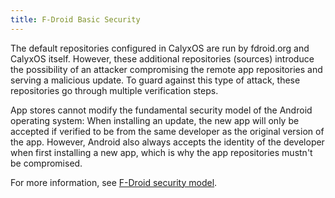 ```yaml
---
title: F-Droid Basic Security
---
```


The default repositories configured in CalyxOS are run by fdroid.org and CalyxOS itself. However, these additional repositories (sources) introduce the possibility of an attacker compromising the remote app repositories and serving a malicious update. To guard against this type of attack, these repositories go through multiple verification steps.

App stores cannot modify the fundamental security model of the Android operating system: When installing an update, the new app will only be accepted if verified to be from the same developer as the original version of the app. However, Android also always accepts the identity of the developer when first installing a new app, which is why the app repositories mustn't be compromised.

For more information, see [F-Droid security model](https://f-droid.org/en/docs/Security_Model/).
